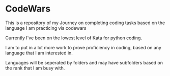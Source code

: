 # CodeWars
This is a repository of my Journey on completing coding tasks based on the language I am practicing via codewars

Currently I've been on the lowest level of Kata for python coding. 

I am to put in a lot more work to prove proficiency in coding, based on any language that I am interested in.

Languages will be seperated by folders and may have subfolders based on the rank that I am busy with.
